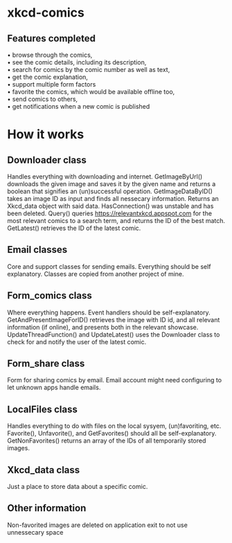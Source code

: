 # xkcd-comics
## Features completed
• browse through the comics,  
• see the comic details, including its description,  
• search for comics by the comic number as well as text,  
• get the comic explanation,  
• support multiple form factors  
• favorite the comics, which would be available offline too,  
• send comics to others,  
• get notifications when a new comic is published  

# How it works
## Downloader class
Handles everything with downloading and internet.
GetImageByUrl() downloads the given image and saves it by the given name and returns a boolean that signifies an (un)successful operation.
GetImageDataByID() takes an image ID as input and finds all nessecary information. Returns an Xkcd_data object with said data. 
HasConnection() was unstable and has been deleted.
Query() queries https://relevantxkcd.appspot.com for the most relevant comics to a search term, and returns the ID of the best match.
GetLatest() retrieves the ID of the latest comic.

## Email classes
Core and support classes for sending emails. Everything should be self explanatory. Classes are copied from another project of mine.

## Form_comics class
Where everything happens.
Event handlers should be self-explanatory.
GetAndPresentImageForID() retrieves the image with ID id, and all relevant information (if online), and presents both in the relevant showcase.
UpdateThreadFunction() and UpdateLatest() uses the Downloader class to check for and notify the user of the latest comic.

## Form_share class
Form for sharing comics by email. Email account might need configuring to let unknown apps handle emails. 

## LocalFiles class
Handles everything to do with files on the local sysyem, (un)favoriting, etc.
Favorite(), Unfavorite(), and GetFavorites() should all be self-explanatory.
GetNonFavorites() returns an array of the IDs of all temporarily stored images.

## Xkcd_data class
Just a place to store data about a specific comic.

## Other information
Non-favorited images are deleted on application exit to not use unnessecary space










